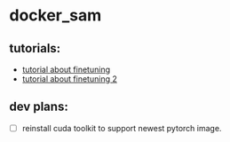 # docker_sam

## tutorials:
- [tutorial about finetuning](https://github.com/bnsreenu/python_for_microscopists/blob/master/331_fine_tune_SAM_mito.ipynb)
- [tutorial about finetuning 2](https://github.com/NielsRogge/Transformers-Tutorials/blob/master/SAM/Fine_tune_SAM_(segment_anything)_on_a_custom_dataset.ipynb])


## dev plans:
- [ ] reinstall cuda toolkit to support newest pytorch image.
